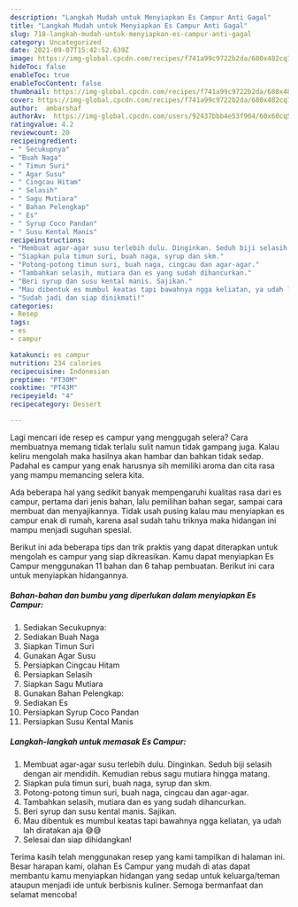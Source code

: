 ```yaml
---
description: "Langkah Mudah untuk Menyiapkan Es Campur Anti Gagal"
title: "Langkah Mudah untuk Menyiapkan Es Campur Anti Gagal"
slug: 718-langkah-mudah-untuk-menyiapkan-es-campur-anti-gagal
category: Uncategorized
date: 2021-09-07T15:42:52.639Z
image: https://img-global.cpcdn.com/recipes/f741a99c9722b2da/680x482cq70/es-campur-foto-resep-utama.jpg
hideToc: false
enableToc: true
enableTocContent: false
thumbnail: https://img-global.cpcdn.com/recipes/f741a99c9722b2da/680x482cq70/es-campur-foto-resep-utama.jpg
cover: https://img-global.cpcdn.com/recipes/f741a99c9722b2da/680x482cq70/es-campur-foto-resep-utama.jpg
author:  ambarshaf
authorAv:  https://img-global.cpcdn.com/users/92437bbb4e53f904/60x60cq50/avatar.jpg
ratingvalue: 4.2
reviewcount: 20
recipeingredient:
- " Secukupnya"
- "Buah Naga"
- " Timun Suri"
- " Agar Susu"
- " Cingcau Hitam"
- " Selasih"
- " Sagu Mutiara"
- " Bahan Pelengkap"
- " Es"
- " Syrup Coco Pandan"
- " Susu Kental Manis"
recipeinstructions:
- "Membuat agar-agar susu terlebih dulu. Dinginkan. Seduh biji selasih dengan air mendidih. Kemudian rebus sagu mutiara hingga matang."
- "Siapkan pula timun suri, buah naga, syrup dan skm."
- "Potong-potong timun suri, buah naga, cingcau dan agar-agar."
- "Tambahkan selasih, mutiara dan es yang sudah dihancurkan."
- "Beri syrup dan susu kental manis. Sajikan."
- "Mau dibentuk es mumbul keatas tapi bawahnya ngga keliatan, ya udah lah diratakan aja 😅😅"
- "Sudah jadi dan siap dinikmati!"
categories:
- Resep
tags:
- es
- campur

katakunci: es campur 
nutrition: 234 calories
recipecuisine: Indonesian
preptime: "PT30M"
cooktime: "PT43M"
recipeyield: "4"
recipecategory: Dessert

---
```



Lagi mencari ide resep es campur yang menggugah selera? Cara membuatnya memang tidak terlalu sulit namun tidak gampang juga. Kalau keliru mengolah maka hasilnya akan hambar dan bahkan tidak sedap. Padahal es campur yang enak harusnya sih memiliki aroma dan cita rasa yang mampu memancing selera kita.


Ada beberapa hal yang sedikit banyak mempengaruhi kualitas rasa dari es campur, pertama dari jenis bahan, lalu pemilihan bahan segar, sampai cara membuat dan menyajikannya. Tidak usah pusing kalau mau menyiapkan es campur enak di rumah, karena asal sudah tahu triknya maka hidangan ini mampu menjadi suguhan spesial.




Berikut ini ada beberapa tips dan trik praktis yang dapat diterapkan untuk mengolah es campur yang siap dikreasikan. Kamu dapat menyiapkan Es Campur menggunakan 11 bahan dan 6 tahap pembuatan. Berikut ini cara untuk menyiapkan hidangannya.

<!--inarticleads1-->

##### Bahan-bahan dan bumbu yang diperlukan dalam menyiapkan Es Campur:

1. Sediakan  Secukupnya:
1. Sediakan Buah Naga
1. Siapkan  Timun Suri
1. Gunakan  Agar Susu
1. Persiapkan  Cingcau Hitam
1. Persiapkan  Selasih
1. Siapkan  Sagu Mutiara
1. Gunakan  Bahan Pelengkap:
1. Sediakan  Es
1. Persiapkan  Syrup Coco Pandan
1. Persiapkan  Susu Kental Manis




<!--inarticleads2-->

##### Langkah-langkah untuk memasak Es Campur:

1. Membuat agar-agar susu terlebih dulu. Dinginkan. Seduh biji selasih dengan air mendidih. Kemudian rebus sagu mutiara hingga matang.
1. Siapkan pula timun suri, buah naga, syrup dan skm.
1. Potong-potong timun suri, buah naga, cingcau dan agar-agar.
1. Tambahkan selasih, mutiara dan es yang sudah dihancurkan.
1. Beri syrup dan susu kental manis. Sajikan.
1. Mau dibentuk es mumbul keatas tapi bawahnya ngga keliatan, ya udah lah diratakan aja 😅😅
1. Selesai dan siap dihidangkan!



Terima kasih telah menggunakan resep yang kami tampilkan di halaman ini. Besar harapan kami, olahan Es Campur yang mudah di atas dapat membantu kamu menyiapkan hidangan yang sedap untuk keluarga/teman ataupun menjadi ide untuk berbisnis kuliner. Semoga bermanfaat dan selamat mencoba!
